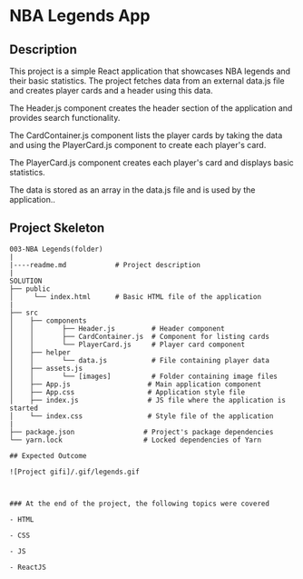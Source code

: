 # NBA Legends App

## Description

This project is a simple React application that showcases NBA legends and their basic statistics. The project fetches data from an external data.js file and creates player cards and a header using this data.

The Header.js component creates the header section of the application and provides search functionality.

The CardContainer.js component lists the player cards by taking the data and using the PlayerCard.js component to create each player's card.

The PlayerCard.js component creates each player's card and displays basic statistics.

The data is stored as an array in the data.js file and is used by the application..

## Project Skeleton

```
003-NBA Legends(folder)
|
|----readme.md            # Project description
|
SOLUTION
├── public
│     └── index.html      # Basic HTML file of the application
|
├── src
│    ├── components
│    │       ├── Header.js         # Header component
│    │       ├── CardContainer.js  # Component for listing cards
│    │       └── PlayerCard.js     # Player card component
│    ├── helper
│    │       └── data.js           # File containing player data
│    ├── assets.js
│    │       └── [images]          # Folder containing image files
│    ├── App.js                   # Main application component
│    ├── App.css                  # Application style file
│    ├── index.js                 # JS file where the application is started
│    └── index.css                # Style file of the application
|
├── package.json                 # Project's package dependencies
└── yarn.lock                    # Locked dependencies of Yarn

## Expected Outcome

![Project gifi]/.gif/legends.gif



### At the end of the project, the following topics were covered

- HTML

- CSS

- JS

- ReactJS


